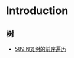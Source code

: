 # Introduction

## 树

* [589.N叉树的前序遍历](https://leetcode.malinkang.cn/n-ary-tree-preorder-traversal)





